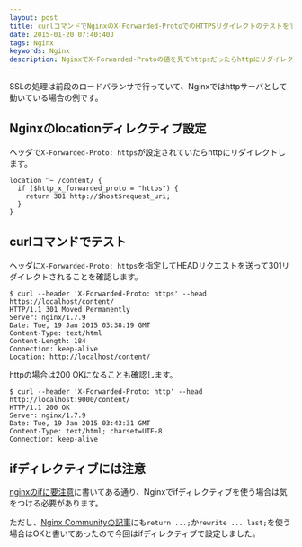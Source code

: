 ```yaml
---
layout: post
title: curlコマンドでNginxのX-Forwarded-ProtoでのHTTPSリダイレクトのテストをする
date: 2015-01-20 07:40:40J
tags: Nginx
keywords: Nginx
description: NginxでX-Forwarded-Protoの値を見てhttpsだったらhttpにリダイレクトする設定をしてcurlコマンドでテストしてみました。
---
```


SSLの処理は前段のロードバランサで行っていて、Nginxではhttpサーバとして動いている場合の例です。

## Nginxのlocationディレクティブ設定

ヘッダで`X-Forwarded-Proto: https`が設定されていたらhttpにリダイレクトします。

    location ^~ /content/ {
      if ($http_x_forwarded_proto = "https") {
        return 301 http://$host$request_uri;
      }
    }

## curlコマンドでテスト

ヘッダに`X-Forwarded-Proto: https`を指定してHEADリクエストを送って301リダイレクトされることを確認します。

    $ curl --header 'X-Forwarded-Proto: https' --head https://localhost/content/
    HTTP/1.1 301 Moved Permanently
    Server: nginx/1.7.9
    Date: Tue, 19 Jan 2015 03:38:19 GMT
    Content-Type: text/html
    Content-Length: 184
    Connection: keep-alive
    Location: http://localhost/content/

httpの場合は200 OKになることも確認します。

    $ curl --header 'X-Forwarded-Proto: http' --head http://localhost:9000/content/
    HTTP/1.1 200 OK
    Server: nginx/1.7.9
    Date: Tue, 19 Jan 2015 03:43:31 GMT
    Content-Type: text/html; charset=UTF-8
    Connection: keep-alive

## ifディレクティブには注意

[nginxのifに要注意](http://www.techscore.com/blog/2012/10/31/nginx%E3%81%AEif%E3%81%AB%E8%A6%81%E6%B3%A8%E6%84%8F/)に書いてある通り、Nginxでifディレクティブを使う場合は気をつける必要があります。

ただし、[Nginx Communityの記事](http://wiki.nginx.org/IfIsEvil)にも`return ...;`か`rewrite ... last;`を使う場合はOKと書いてあったので今回はifディレクティブで設定しました。
